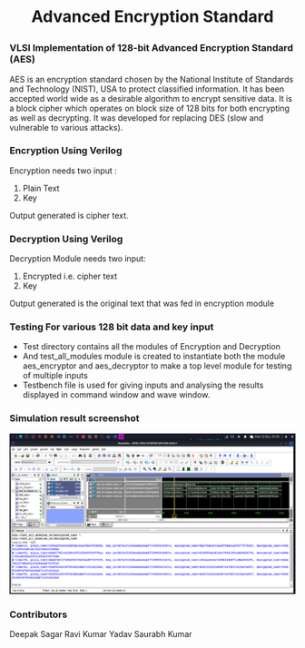 # <p align = "center">Advanced Encryption Standard</p>

### VLSI Implementation of 128-bit Advanced Encryption Standard (AES)

AES is an encryption standard chosen by the National Institute of Standards and Technology (NIST), USA to protect classified information. It has been accepted world wide as a desirable algorithm to encrypt sensitive data. It is a block cipher which operates on block size of 128 bits for both encrypting as well as decrypting. It was developed for replacing DES (slow and vulnerable to various attacks).

### Encryption Using Verilog
Encryption needs two input :
1. Plain Text
2. Key

Output generated is cipher text.

### Decryption Using Verilog
Decryption Module needs two input:
1. Encrypted i.e. cipher text
2. Key

Output generated is the original text that was fed in encryption module

### Testing For various 128 bit data and key input
- Test directory contains all the modules of Encryption and Decryption
- And test_all_modules module is created to instantiate both the module aes_encryptor and aes_decryptor to make a top level module for testing of multiple inputs
- Testbench file is used for giving inputs and analysing the results displayed in command window and wave window.

### Simulation result screenshot
<img src="output.png">

### Contributors
Deepak Sagar
Ravi Kumar Yadav
Saurabh Kumar
